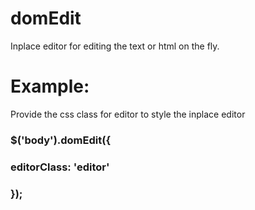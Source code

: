# domEdit

Inplace editor for editing the text or html on the fly.

# Example: 

Provide the css class for editor to style the inplace editor

### $('body').domEdit({
###  editorClass: 'editor'
### });

